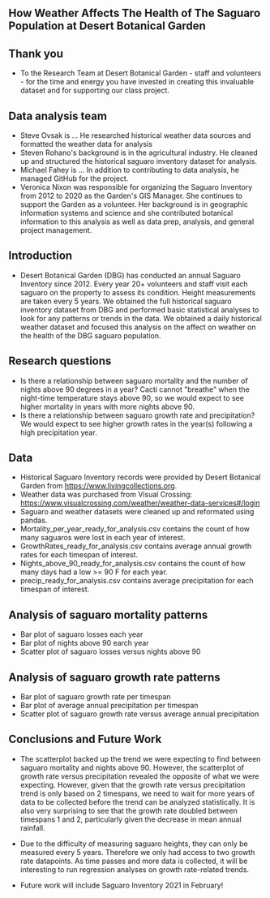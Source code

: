 ## How Weather Affects The Health of The Saguaro Population at Desert Botanical Garden

## Thank you
* To the Research Team at Desert Botanical Garden - staff and volunteers - for the time and energy you have invested in creating this invaluable dataset and for supporting our class project.

## Data analysis team
* Steve Ovsak is ... He researched historical weather data sources and formatted the weather data for analysis
* Steven Rohano's background is in the agricultural industry. He cleaned up and structured the historical saguaro inventory dataset for analysis.
* Michael Fahey is ... In addition to contributing to data analysis, he managed GitHub for the project.
* Veronica Nixon was responsible for organizing the Saguaro Inventory from 2012 to 2020 as the Garden's GIS Manager. She continues to support the Garden as a volunteer. Her background is in geographic information systems and science and she contributed botanical information to this analysis as well as data prep, analysis, and general project management.

## Introduction
* Desert Botanical Garden (DBG) has conducted an annual Saguaro Inventory since 2012. Every year 20+ volunteers and staff visit each saguaro on the property to assess its condition. Height measurements are taken every 5 years. We obtained the full historical saguaro inventory dataset from DBG and performed basic statistical analyses to look for any patterns or trends in the data. We obtained a daily historical weather dataset and focused this analysis on the affect on weather on the health of the DBG saguaro population.

## Research questions
* Is there a relationship between saguaro mortality and the number of nights above 90 degrees in a year? Cacti cannot "breathe" when the night-time temperature stays above 90, so we would expect to see higher mortality in years with more nights above 90.
* Is there a relationship between saguaro growth rate and precipitation? We would expect to see higher growth rates in the year(s) following a high precipitation year.

## Data
* Historical Saguaro Inventory records were provided by Desert Botanical Garden from https://www.livingcollections.org.
* Weather data was purchased from Visual Crossing: https://www.visualcrossing.com/weather/weather-data-services#/login
* Saguaro and weather datasets were cleaned up and reformated using pandas.
* Mortality_per_year_ready_for_analysis.csv contains the count of how many saguaros were lost in each year of interest.
* GrowthRates_ready_for_analysis.csv contains average annual growth rates for each timespan of interest.
* Nights_above_90_ready_for_analysis.csv contains the count of how many days had a low >= 90 F for each year.
* precip_ready_for_analysis.csv contains average precipitation for each timespan of interest.

## Analysis of saguaro mortality patterns
* Bar plot of saguaro losses each year
* Bar plot of nights above 90 earch year
* Scatter plot of saguaro losses versus nights above 90

## Analysis of saguaro growth rate patterns
* Bar plot of saguaro growth rate per timespan
* Bar plot of average annual precipitation per timespan
* Scatter plot of saguaro growth rate versus average annual precipitation

## Conclusions and Future Work
* The scatterplot backed up the trend we were expecting to find between saguaro mortality and nights above 90. However, the scatterplot of growth rate versus precipitation revealed the opposite of what we were expecting. However, given that the growth rate versus precipitation trend is only based on 2 timespans, we need to wait for more years of data to be collected before the trend can be analyzed statistically. It is also very surprising to see that the growth rate doubled between timespans 1 and 2, particularly given the decrease in mean annual rainfall.

* Due to the difficulty of measuring saguaro heights, they can only be measured every 5 years. Therefore we only had access to two growth rate datapoints. As time passes and more data is collected, it will be interesting to run regression analyses on growth rate-related trends.

* Future work will include Saguaro Inventory 2021 in February!